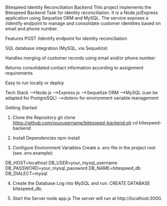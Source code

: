 Bitespeed Identity Reconciliation Backend
This project implements the Bitespeed Backend Task for identity reconciliation. It is a Node.js/Express application using Sequelize ORM and MySQL. The service exposes a /identify endpoint to manage and consolidate customer identities based on email and phone number.

Features
POST /identify endpoint for identity reconciliation

SQL database integration (MySQL, via Sequelize)

Handles merging of customer records using email and/or phone number

Returns consolidated contact information according to assignment requirements

Easy to run locally or deploy

Tech Stack
-->Node.js
-->Express.js
-->Sequelize ORM
-->MySQL (can be adapted for PostgreSQL)
-->dotenv for environment variable management

Getting Started
1. Clone the Repository
git clone https://github.com/yourusername/bitespeed-backend.git
cd bitespeed-backend

2. Install Dependencies
npm install

3. Configure Environment Variables
Create a .env file in the project root (see .env.example):

DB_HOST=localhost
DB_USER=your_mysql_username
DB_PASSWORD=your_mysql_password
DB_NAME=bitespeed_db
DB_DIALECT=mysql

4. Create the Database
Log into MySQL and run:
CREATE DATABASE bitespeed_db;

5. Start the Server
node app.js
The server will run at http://localhost:3000.

